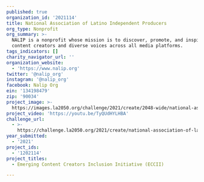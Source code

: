 ```yaml
---
published: true
organization_id: '2021114'
title: National Association of Latino Independent Producers
org_type: Nonprofit
org_summary: >-
  NALIP is a nonprofit whose mission is to discover, promote, and inspire Latinx
  content creators and diverse voices across all media platforms.
tags_indicators: []
charity_navigator_url: ''
organization_website:
  - 'https://www.nalip.org'
twitter: '@nalip_org'
instagram: '@nalip_org'
facebook: Nalip Org
ein: '134198479'
zip: '90034'
project_image: >-
  https://images.la2050.org/challenge/2021/create/2048-wide/national-association-of-latino-independent-producers.jpg
project_video: 'https://youtu.be/TyQUdHYLHBA'
challenge_url:
  - >-
    https://challenge.la2050.org/2021/create/national-association-of-latino-independent-producers/
year_submitted:
  - '2021'
project_ids:
  - '1202114'
project_titles:
  - Emerging Content Creators Inclusion Initiative (ECCII)

---
```

